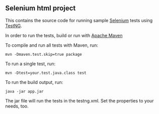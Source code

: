 Selenium html project
---

This contains the source code for running sample [Selenium](http://http://www.seleniumhq.org) tests using [TestNG](http://www.testng.org).

In order to run the tests, build or run with [Apache Maven](http://maven.apache.org)

To compile and run all tests with Maven, run:

    mvn -Dmaven.test.skip=true package

To run a single test, run:

    mvn -Dtest=your.test.java.class test
    
To run the build output, run:

	java -jar app.jar
	
The jar file will run the tests in the testng.xml. Set the properties to your needs, too.